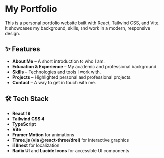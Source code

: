 # My Portfolio

This is a personal portfolio website built with React, Tailwind CSS, and Vite. It showcases my background, skills, and work in a modern, responsive design.

## ✨ Features

- **About Me** – A short introduction to who I am.
- **Education & Experience** – My academic and professional background.
- **Skills** – Technologies and tools I work with.
- **Projects** – Highlighted personal and professional projects.
- **Contact** – A way to get in touch with me.

## 🛠 Tech Stack

- **React 19**
- **Tailwind CSS 4**
- **TypeScript**
- **Vite**
- **Framer Motion** for animations
- **Three.js (via @react-three/drei)** for interactive graphics
- **i18next** for localization
- **Radix UI** and **Lucide Icons** for accessible UI components